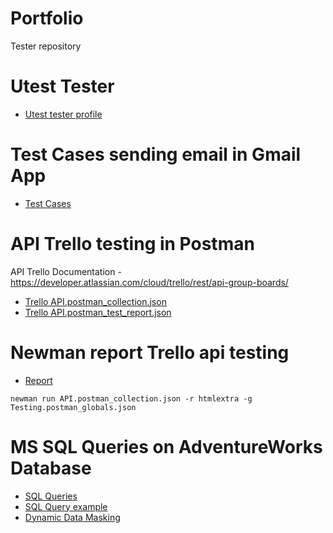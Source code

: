 # Portfolio
Tester repository

# Utest Tester

* [Utest tester profile](https://raw.githubusercontent.com/m-ciesielski-lab/portfolio/master/Utest/utest%20profile.jpg)

# Test Cases sending email in Gmail App

* [Test Cases](https://docs.google.com/spreadsheets/d/18HeMUuabw2MLaa_htemN8Tqo2FxJwA0CDvit4rX_Tvg/edit?usp=sharing)

# API Trello testing in Postman

API Trello Documentation - https://developer.atlassian.com/cloud/trello/rest/api-group-boards/

* [Trello API.postman_collection.json](https://github.com/m-ciesielski-lab/portfolio/blob/master/Postman%20Collection/Trello%20API.postman_collection.json)
* [Trello API.postman_test_report.json](https://github.com/m-ciesielski-lab/portfolio/blob/master/Postman%20Collection/Trello%20API.postman_test_report.json)

# Newman report Trello api testing

* [Report](https://drive.google.com/file/d/1Pyv64fk3Qpc4mLmSpTF0JelPBGp7Qt4J/view?usp=sharing)

```newman run API.postman_collection.json -r htmlextra -g Testing.postman_globals.json```

# MS SQL Queries on AdventureWorks Database

* [SQL Queries](https://github.com/m-ciesielski-lab/portfolio/blob/master/SQL%20Queries/AdventureWorks%20Queries.sql)
* [SQL Query example](https://raw.githubusercontent.com/m-ciesielski-lab/portfolio/master/SQL%20Queries/Query.jpg)
* [Dynamic Data Masking](https://github.com/m-ciesielski-lab/portfolio/blob/master/SQL%20Queries/Dynamic%20Data%20Masking.sql)
